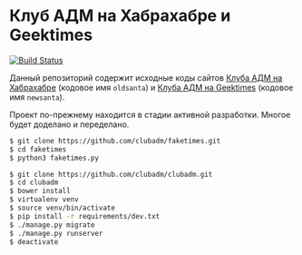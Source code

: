 Клуб АДМ на Хабрахабре и Geektimes
==================================

[![Build Status](https://travis-ci.org/clubadm/clubadm.svg?branch=master)](https://travis-ci.org/clubadm/clubadm)

Данный репозиторий содержит исходные коды сайтов
[Клуба АДМ на Хабрахабре](https://habra-adm.ru/) (кодовое имя `oldsanta`) и
[Клуба АДМ на Geektimes](https://geekadm.ru/) (кодовое имя `newsanta`).

Проект по-прежнему находится в стадии активной разработки. Многое будет доделано
и переделано.

```bash
$ git clone https://github.com/clubadm/faketimes.git
$ cd faketimes
$ python3 faketimes.py
```

```bash
$ git clone https://github.com/clubadm/clubadm.git
$ cd clubadm
$ bower install
$ virtualenv venv
$ source venv/bin/activate
$ pip install -r requirements/dev.txt
$ ./manage.py migrate
$ ./manage.py runserver
$ deactivate
```
